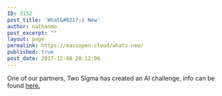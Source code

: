 ```yaml
---
ID: 3152
post_title: 'What&#8217;s New'
author: nathanmo
post_excerpt: ""
layout: page
permalink: https://massopen.cloud/whats-new/
published: true
post_date: 2017-12-08 20:12:06
---
```

One of our partners, Two Sigma has created an AI challenge, info can be found <a href="https://halite.io/">here.</a>